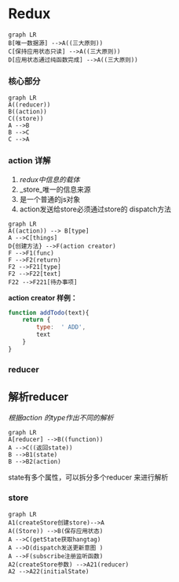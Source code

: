 # 					Redux

```mermaid
graph LR
B[唯一数据源] -->A((三大原则)) 
C[保持应用状态只读] -->A((三大原则)) 
D[应用状态通过纯函数完成] -->A((三大原则)) 
```

### 									核心部分

```mermaid
graph LR
A((reducer)) 
B((action))
C((store)) 
A -->B
B -->C
C -->A
```

### 									action 详解

1. _redux中信息的载体_ 
2. _store_唯一的信息来源
3. 是一个普通的js对象
4. action发送给store必须通过store的 dispatch方法 

```mermaid
graph LR
A((action)) --> B[type]
A -->C[things]
D{创建方法} -->F(action creator)
F -->F1(func) 
F -->F2(return)
F2 -->F21[type]
F2 -->F22[text]
F22 -->F221[待办事项]
```

__action creator 样例：__

```js
function addTodo(text){
    return {
        type:  ' ADD',
        text
    }
}
```

### 											reducer 

## 解析reducer

_根据action 的type作出不同的解析_

```mermaid
graph LR
A[reducer] -->B((function))
A -->C((返回state))
B -->B1(state)
B -->B2(action)
```

state有多个属性，可以拆分多个reducer 来进行解析

### 																						store

```mermaid
graph LR
A1(createStore创建store)-->A
A((Store)) -->B(保存应用状态)
A -->C(getState获取hangtag)
A -->D(dispatch发送更新意图 )
A -->F(subscribe注册监听函数)
A2(createStore参数) -->A21(reducer)
A2 -->A22(initialState)
```

